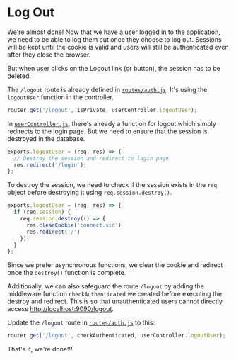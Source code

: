 # Log Out

We're almost done! Now that we have a user logged in to the application, we need to be able to log them out once they choose to log out. Sessions will be kept until the cookie is valid and users will still be authenticated even after they close the browser.

But when user clicks on the Logout link (or button), the session has to be deleted.

The `/logout` route is already defined in [`routes/auth.js`](../routes/auth.js). It's using the `logoutUser` function in the controller.
```JavaScript
router.get('/logout', isPrivate, userController.logoutUser);
```

In [`userController.js`](../controllers/userController.js), there's already a function for logout which simply redirects to the login page. But we need to ensure that the session is destroyed in the database.
```JavaScript
exports.logoutUser = (req, res) => {
  // Destroy the session and redirect to login page
  res.redirect('/login');
};
```

To destroy the session, we need to check if the session exists  in the `req` object before destroying it using `req.session.destroy()`.
```JavaScript
exports.logoutUser = (req, res) => {
  if (req.session) {
    req.session.destroy(() => {
      res.clearCookie('connect.sid')
      res.redirect('/')
    });
  }
};
```
Since we prefer asynchronous functions, we clear the cookie and redirect once the `destroy()` function is complete.

Additionally, we can also safeguard the route `/logout` by adding the middleware function `checkAuthenticated` we created before executing the destroy and redirect. This is so that unauthenticated users cannot directly access [http://localhost:9090/logout](http://localhost:9090/logout).

Update the `/logout` route in [`routes/auth.js`](../routes/auth.js) to this:
```JavaScript
router.get('/logout', checkAuthenticated, userController.logoutUser);
```

That's it, we're done!!! 
